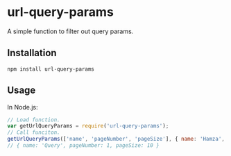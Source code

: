 # url-query-params

A simple function to filter out query params.

## Installation
```npm install url-query-params ```

## Usage
In Node.js:
```js
// Load function.
var getUrlQueryParams = require('url-query-params');
// Call funciton.
getUrlQueryParams(['name', 'pageNumber', 'pageSize'], { name: 'Hamza', pageNumber: '1', pageSize: '10' })
// { name: 'Query', pageNumber: 1, pageSize: 10 }
```
